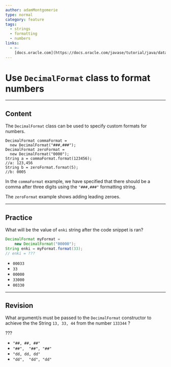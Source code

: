 ```yaml
---
author: adamMontgomerie
type: normal
category: feature
tags:
  - strings
  - formatting
  - numbers
links:
  - >-
    [docs.oracle.com](https://docs.oracle.com/javase/tutorial/java/data/numberformat.html){website}
---
```


# Use `DecimalFormat` class to format numbers


---

## Content

The `DecimalFormat` class can be used to specify custom formats for numbers.

```plain-text
DecimalFormat commaFormat =
  new DecimalFormat("###,###");
DecimalFormat zeroFormat =
  new DecimalFormat("0000");
String a = commaFormat.format(123456);
//a: 123,456
String b = zeroFormat.format(5);
//b: 0005
```

In the `commaFormat` example, we have specified that there should be a comma after three digits using the `"###,###"` formatting string.

The `zeroFormat` example shows adding leading zeroes.


---

## Practice

What will be the value of `enki`  string after the code snippet is ran?

```java
DecimalFormat myFormat = 
    new DecimalFormat("00000");
String enki = myFormat.format(33);
// enki = ???
```

- `00033`
- `33`
- `00000`
- `33000`
- `00330`


---

## Revision

What argument/s must be passed to the `DecimalFormat`  constructor to achieve the the String `13, 33, 44` from the number `133344` ?

???

- `"##, ##, ##"`
- `"##",  "##", "##"`
- `"dd, dd, dd"`
- `"dd",  "dd", "dd"`
 
